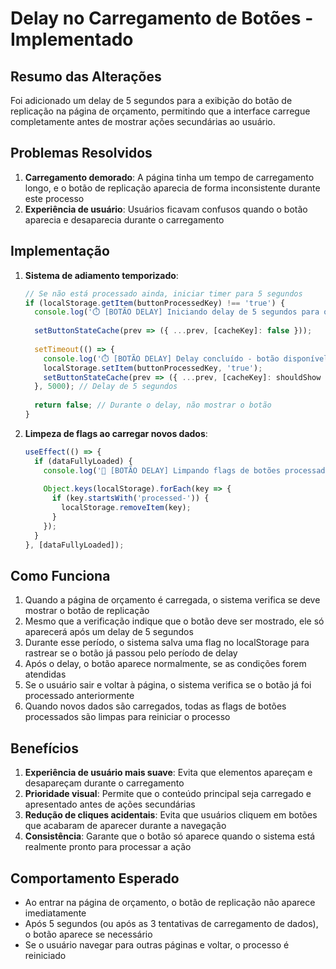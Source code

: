 # Delay no Carregamento de Botões - Implementado

## Resumo das Alterações

Foi adicionado um delay de 5 segundos para a exibição do botão de replicação na página de orçamento, permitindo que a interface carregue completamente antes de mostrar ações secundárias ao usuário.

## Problemas Resolvidos

1. **Carregamento demorado**: A página tinha um tempo de carregamento longo, e o botão de replicação aparecia de forma inconsistente durante este processo
2. **Experiência de usuário**: Usuários ficavam confusos quando o botão aparecia e desaparecia durante o carregamento

## Implementação

1. **Sistema de adiamento temporizado**:
   ```typescript
   // Se não está processado ainda, iniciar timer para 5 segundos
   if (localStorage.getItem(buttonProcessedKey) !== 'true') {
     console.log('⏱️ [BOTÃO DELAY] Iniciando delay de 5 segundos para o botão aparecer');
     
     setButtonStateCache(prev => ({ ...prev, [cacheKey]: false }));
     
     setTimeout(() => {
       console.log('⏱️ [BOTÃO DELAY] Delay concluído - botão disponível agora');
       localStorage.setItem(buttonProcessedKey, 'true');
       setButtonStateCache(prev => ({ ...prev, [cacheKey]: shouldShow }));
     }, 5000); // Delay de 5 segundos
     
     return false; // Durante o delay, não mostrar o botão
   }
   ```

2. **Limpeza de flags ao carregar novos dados**:
   ```typescript
   useEffect(() => {
     if (dataFullyLoaded) {
       console.log('🧹 [BOTÃO DELAY] Limpando flags de botões processados após dados carregados');
       
       Object.keys(localStorage).forEach(key => {
         if (key.startsWith('processed-')) {
           localStorage.removeItem(key);
         }
       });
     }
   }, [dataFullyLoaded]);
   ```

## Como Funciona

1. Quando a página de orçamento é carregada, o sistema verifica se deve mostrar o botão de replicação
2. Mesmo que a verificação indique que o botão deve ser mostrado, ele só aparecerá após um delay de 5 segundos
3. Durante esse período, o sistema salva uma flag no localStorage para rastrear se o botão já passou pelo período de delay
4. Após o delay, o botão aparece normalmente, se as condições forem atendidas
5. Se o usuário sair e voltar à página, o sistema verifica se o botão já foi processado anteriormente
6. Quando novos dados são carregados, todas as flags de botões processados são limpas para reiniciar o processo

## Benefícios

1. **Experiência de usuário mais suave**: Evita que elementos apareçam e desapareçam durante o carregamento
2. **Prioridade visual**: Permite que o conteúdo principal seja carregado e apresentado antes de ações secundárias
3. **Redução de cliques acidentais**: Evita que usuários cliquem em botões que acabaram de aparecer durante a navegação
4. **Consistência**: Garante que o botão só aparece quando o sistema está realmente pronto para processar a ação

## Comportamento Esperado

- Ao entrar na página de orçamento, o botão de replicação não aparece imediatamente
- Após 5 segundos (ou após as 3 tentativas de carregamento de dados), o botão aparece se necessário
- Se o usuário navegar para outras páginas e voltar, o processo é reiniciado
